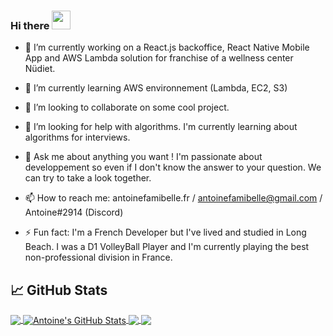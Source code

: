 ### Hi there <img src="https://raw.githubusercontent.com/MartinHeinz/MartinHeinz/master/wave.gif" width="30px">

- 🔭 I’m currently working on a React.js backoffice, React Native Mobile App and AWS Lambda solution for franchise of a wellness center Nüdiet.

- 🌱 I’m currently learning AWS environnement (Lambda, EC2, S3)

- 👯 I’m looking to collaborate on some cool project.

- 🤔 I’m looking for help with algorithms. I'm currently learning about algorithms for interviews.

- 💬 Ask me about anything you want ! I'm passionate about developpement so even if I don't know the answer to your question. We can try to take a look together.

- 📫 How to reach me: antoinefamibelle.fr / antoinefamibelle@gmail.com / Antoine#2914 (Discord)

- ⚡ Fun fact: I'm a French Developer but I've lived and studied in Long Beach. I was a D1 VolleyBall Player and I'm currently playing the best non-professional division in France.

## &#x1f4c8; GitHub Stats

<a href="https://github.com/antoinefamibelle/antoinefamibelle">
  <img align="center" src="https://github-readme-stats.vercel.app/api/top-langs/?username=antoinefamibelle&hide=c%2B%2B,c,tex&theme=radical&langs_count=3" />
</a>
<a href="https://github.com/antoinefamibelle/antoinefamibelle">
  <img align="center" src="https://github-readme-stats.vercel.app/api?username=antoinefamibelle&show_icons=true&line_height=27&count_private=true&theme=radical" alt="Antoine's GitHub Stats" />
</a>

<a href="https://github.com/antoinefamibelle/-PRO-Api_template_MEN">
  <img align="center" src="https://github-readme-stats.vercel.app/api/pin/?username=antoinefamibelle&repo=-PRO-Api_template_MEN&theme=radical" />
</a>


<a href="https://github.com/antoinefamibelle/ratus-back">
  <img align="center" src="https://github-readme-stats.vercel.app/api/pin/?username=antoinefamibelle&repo=ratus-back&theme=radical" />
</a>    
